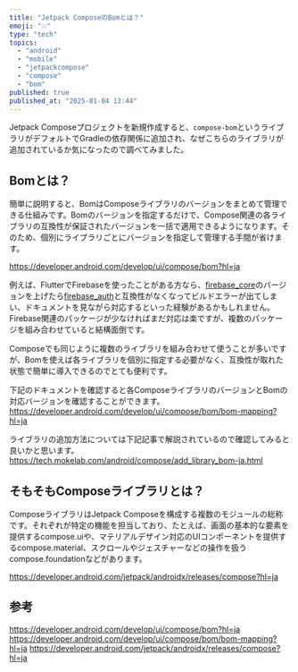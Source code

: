 ```yaml
---
title: "Jetpack ComposeのBomとは？"
emoji: "💥"
type: "tech"
topics:
  - "android"
  - "mobile"
  - "jetpackcompose"
  - "compose"
  - "bom"
published: true
published_at: "2025-01-04 13:44"
---
```


Jetpack Composeプロジェクトを新規作成すると、`compose-bom`というライブラリがデフォルトでGradleの依存関係に追加され、なぜこちらのライブラリが追加されているか気になったので調べてみました。

## Bomとは？
簡単に説明すると、BomはComposeライブラリのバージョンをまとめて管理できる仕組みです。Bomのバージョンを指定するだけで、Compose関連の各ライブラリの互換性が保証されたバージョンを一括で適用できるようになります。そのため、個別にライブラリごとにバージョンを指定して管理する手間が省けます。

https://developer.android.com/develop/ui/compose/bom?hl=ja

例えば、FlutterでFirebaseを使ったことがある方なら、[firebase_core](https://pub.dev/packages/firebase_core)のバージョンを上げたら[firebase_auth](https://pub.dev/packages/firebase_auth)と互換性がなくなってビルドエラーが出てしまい、ドキュメントを見ながら対応するといった経験があるかもしれません。Firebase関連のパッケージが少なければまだ対応は楽ですが、複数のパッケージを組み合わせていると結構面倒です。

Composeでも同じように複数のライブラリを組み合わせて使うことが多いですが、Bomを使えば各ライブラリを個別に指定する必要がなく、互換性が取れた状態で簡単に導入できるのでとても便利です。

下記のドキュメントを確認すると各ComposeライブラリのバージョンとBomの対応バージョンを確認することができます。
https://developer.android.com/develop/ui/compose/bom/bom-mapping?hl=ja

ライブラリの追加方法については下記記事で解説されているので確認してみると良いかと思います。
https://tech.mokelab.com/android/compose/add_library_bom-ja.html

## そもそもComposeライブラリとは？
ComposeライブラリはJetpack Composeを構成する複数のモジュールの総称です。それぞれが特定の機能を担当しており、たとえば、画面の基本的な要素を提供するcompose.uiや、マテリアルデザイン対応のUIコンポーネントを提供するcompose.material、スクロールやジェスチャーなどの操作を扱うcompose.foundationなどがあります。

https://developer.android.com/jetpack/androidx/releases/compose?hl=ja

## 参考
https://developer.android.com/develop/ui/compose/bom?hl=ja
https://developer.android.com/develop/ui/compose/bom/bom-mapping?hl=ja
https://developer.android.com/jetpack/androidx/releases/compose?hl=ja